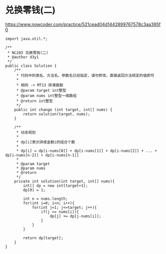 # 兑换零钱(二)
https://www.nowcoder.com/practice/521cead04d1442899767578c3aa395f0

    import java.util.*;
    
    /**
     * NC203 兑换零钱(二)
     * @author d3y1
     */
    public class Solution {
        /**
         * 代码中的类名、方法名、参数名已经指定，请勿修改，直接返回方法规定的值即可
         *
         * 相同 -> MT13 拼凑面额
         * @param target int整型
         * @param nums int整型一维数组
         * @return int整型
         */
        public int change (int target, int[] nums) {
            return solution(target, nums);
        }
    
        /**
         * 动态规划
         *
         * dp[i]表示拼成金额i的组合个数
         *
         * dp[i] = dp[i-nums[0]] + dp[i-nums[1]] + dp[i-nums[2]] + ... + dp[i-nums[n-2]] + dp[i-nums[n-1]]
         *
         * @param target
         * @param nums
         * @return
         */
        private int solution(int target, int[] nums){
            int[] dp = new int[target+1];
            dp[0] = 1;
    
            int n = nums.length;
            for(int i=0; i<n; i++){
                for(int j=1; j<=target; j++){
                    if(j >= nums[i]){
                        dp[j] += dp[j-nums[i]];
                    }
                }
            }
    
            return dp[target];
        }
    }
    

